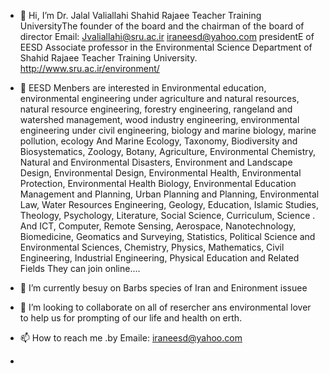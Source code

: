 - 👋 Hi, I’m Dr. Jalal Valiallahi  Shahid Rajaee Teacher Training UniversityThe founder of the board and the chairman of the board of director
Email: Jvaliallahi@sru.ac.ir           iraneesd@yahoo.com
presidentE of EESD
Associate professor in the Environmental  Science Department of Shahid Rajaee Teacher Training University. http://www.sru.ac.ir/environment/

- 👀 EESD Menbers are interested in Environmental education, environmental engineering under agriculture and natural resources, natural resource engineering, forestry engineering, rangeland and watershed management, wood industry engineering, environmental engineering under civil engineering, biology and marine biology, marine pollution, ecology And Marine Ecology, Taxonomy, Biodiversity and Biosystematics, Zoology, Botany, Agriculture, Environmental Chemistry, Natural and Environmental Disasters, Environment and Landscape Design, Environmental Design, Environmental Health, Environmental Protection, Environmental Health Biology, Environmental Education Management and Planning, Urban Planning and Planning, Environmental Law, Water Resources Engineering, Geology, Education, Islamic Studies, Theology, Psychology, Literature, Social Science, Curriculum, Science . And ICT, Computer, Remote Sensing, Aerospace, Nanotechnology, Biomedicine, Geomatics and Surveying, Statistics, Political Science and Environmental Sciences, Chemistry, Physics, Mathematics, Civil Engineering, Industrial Engineering, Physical Education and Related Fields They can join online....
- 🌱 I’m currently besuy on Barbs species of Iran and Enironment issuee
- 💞️ I’m looking to collaborate on all of resercher ans environmental lover to help us for prompting of our life and health on erth.
- 📫 How to reach me .by Emaile: iraneesd@yahoo.com
-


<!---
jvaliallahi/jvaliallahi is a ✨ special ✨ repository because its `README.md` (this file) appears on your GitHub profile.
You can click the Preview link to take a look at your changes.
--->
